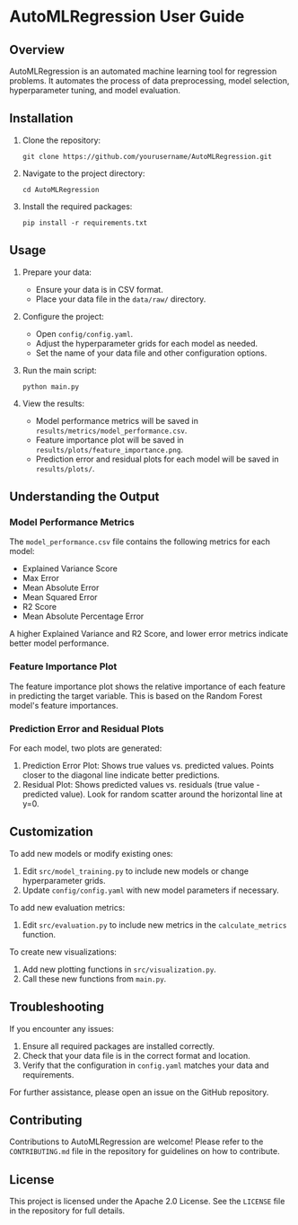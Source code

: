 # AutoMLRegression User Guide

## Overview

AutoMLRegression is an automated machine learning tool for regression problems. It automates the process of data preprocessing, model selection, hyperparameter tuning, and model evaluation.

## Installation

1. Clone the repository:
   ```
   git clone https://github.com/yourusername/AutoMLRegression.git
   ```

2. Navigate to the project directory:
   ```
   cd AutoMLRegression
   ```

3. Install the required packages:
   ```
   pip install -r requirements.txt
   ```

## Usage

1. Prepare your data:
   - Ensure your data is in CSV format.
   - Place your data file in the `data/raw/` directory.

2. Configure the project:
   - Open `config/config.yaml`.
   - Adjust the hyperparameter grids for each model as needed.
   - Set the name of your data file and other configuration options.

3. Run the main script:
   ```
   python main.py
   ```

4. View the results:
   - Model performance metrics will be saved in `results/metrics/model_performance.csv`.
   - Feature importance plot will be saved in `results/plots/feature_importance.png`.
   - Prediction error and residual plots for each model will be saved in `results/plots/`.

## Understanding the Output

### Model Performance Metrics

The `model_performance.csv` file contains the following metrics for each model:

- Explained Variance Score
- Max Error
- Mean Absolute Error
- Mean Squared Error
- R2 Score
- Mean Absolute Percentage Error

A higher Explained Variance and R2 Score, and lower error metrics indicate better model performance.

### Feature Importance Plot

The feature importance plot shows the relative importance of each feature in predicting the target variable. This is based on the Random Forest model's feature importances.

### Prediction Error and Residual Plots

For each model, two plots are generated:

1. Prediction Error Plot: Shows true values vs. predicted values. Points closer to the diagonal line indicate better predictions.
2. Residual Plot: Shows predicted values vs. residuals (true value - predicted value). Look for random scatter around the horizontal line at y=0.

## Customization

To add new models or modify existing ones:

1. Edit `src/model_training.py` to include new models or change hyperparameter grids.
2. Update `config/config.yaml` with new model parameters if necessary.

To add new evaluation metrics:

1. Edit `src/evaluation.py` to include new metrics in the `calculate_metrics` function.

To create new visualizations:

1. Add new plotting functions in `src/visualization.py`.
2. Call these new functions from `main.py`.

## Troubleshooting

If you encounter any issues:

1. Ensure all required packages are installed correctly.
2. Check that your data file is in the correct format and location.
3. Verify that the configuration in `config.yaml` matches your data and requirements.

For further assistance, please open an issue on the GitHub repository.

## Contributing

Contributions to AutoMLRegression are welcome! Please refer to the `CONTRIBUTING.md` file in the repository for guidelines on how to contribute.

## License

This project is licensed under the Apache 2.0 License. See the `LICENSE` file in the repository for full details.